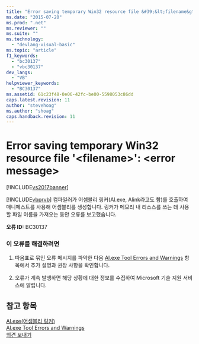 ```yaml
---
title: "Error saving temporary Win32 resource file &#39;&lt;filename&gt;&#39;: &lt;error message&gt; | Microsoft Docs"
ms.date: "2015-07-20"
ms.prod: ".net"
ms.reviewer: ""
ms.suite: ""
ms.technology: 
  - "devlang-visual-basic"
ms.topic: "article"
f1_keywords: 
  - "bc30137"
  - "vbc30137"
dev_langs: 
  - "VB"
helpviewer_keywords: 
  - "BC30137"
ms.assetid: 61c23f48-0e06-42fc-be00-5598053c86dd
caps.latest.revision: 11
author: "stevehoag"
ms.author: "shoag"
caps.handback.revision: 11
---
```

# Error saving temporary Win32 resource file &#39;&lt;filename&gt;&#39;: &lt;error message&gt;
[!INCLUDE[vs2017banner](../../../visual-basic/developing-apps/includes/vs2017banner.md)]

[!INCLUDE[vbprvb](../../../csharp/programming-guide/concepts/linq/includes/vbprvb-md.md)] 컴파일러가 어셈블리 링커\(Al.exe, Alink라고도 함\)를 호출하여 매니페스트를 사용해 어셈블리를 생성합니다.  링커가 메모리 내 리소스를 쓰는 데 사용할 파일 이름을 가져오는 동안 오류를 보고했습니다.  
  
 **오류 ID:** BC30137  
  
### 이 오류를 해결하려면  
  
1.  따옴표로 묶인 오류 메시지를 파악한 다음 [Al.exe Tool Errors and Warnings](http://msdn.microsoft.com/ko-kr/7f125d49-0a03-47a6-9ba9-d61a679a7d4b) 항목에서 추가 설명과 권장 사항을 확인합니다.  
  
2.  오류가 계속 발생하면 해당 상황에 대한 정보를 수집하여 Microsoft 기술 지원 서비스에 알립니다.  
  
## 참고 항목  
 [Al.exe\(어셈블리 링커\)](../Topic/Al.exe%20\(Assembly%20Linker\).md)   
 [Al.exe Tool Errors and Warnings](http://msdn.microsoft.com/ko-kr/7f125d49-0a03-47a6-9ba9-d61a679a7d4b)   
 [의견 보내기](/visual-studio/ide/talk-to-us)